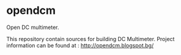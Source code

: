 # opendcm
Open DC multimeter.

This repository contain sources for building DC Multimeter.
Project information can be found at :
http://opendcm.blogspot.bg/